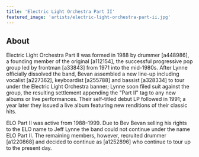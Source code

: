 ```yaml
---
title: 'Electric Light Orchestra Part II'
featured_image: 'artists/electric-light-orchestra-part-ii.jpg'
---
```


## About

Electric Light Orchestra Part II was formed in 1988 by drummer [a448986], a founding member of the original [a112154], the successful progressive pop group led by frontman [a33843] from 1971 into the mid-1980s. After Lynne officially dissolved the band, Bevan assembled a new line-up including vocalist [a227362], keyboardist [a255788] and bassist [a328334] to tour under the Electric Light Orchestra banner; Lynne soon filed suit against the group, the resulting settlement appending the "Part II" tag to any new albums or live performances. Their self-titled debut LP followed in 1991; a year later they issued a live album featuring new renditions of their classic hits. 

ELO Part II was active from 1988–1999. Due to Bev Bevan selling his rights to the ELO name to Jeff Lynne the band could not continue under the name ELO Part II.
The remaining members, however, recruited drummer [a1220868] and decided to continue as [a1252896] who continue to tour up to the present day.
